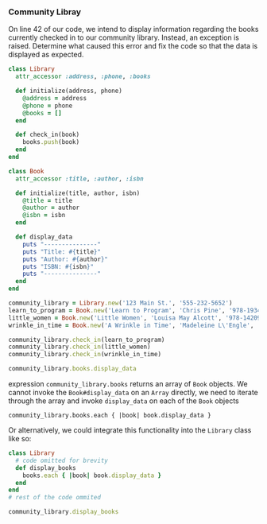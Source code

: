 ### Community Libray

On line 42 of our code, we intend to display information regarding the  books currently checked in to our community library.  Instead, an  exception is raised.  Determine what caused this error and fix the code  so that the data is displayed as expected.

```ruby
class Library
  attr_accessor :address, :phone, :books

  def initialize(address, phone)
    @address = address
    @phone = phone
    @books = []
  end

  def check_in(book)
    books.push(book)
  end
end

class Book
  attr_accessor :title, :author, :isbn

  def initialize(title, author, isbn)
    @title = title
    @author = author
    @isbn = isbn
  end

  def display_data
    puts "---------------"
    puts "Title: #{title}"
    puts "Author: #{author}"
    puts "ISBN: #{isbn}"
    puts "---------------"
  end
end

community_library = Library.new('123 Main St.', '555-232-5652')
learn_to_program = Book.new('Learn to Program', 'Chris Pine', '978-1934356364')
little_women = Book.new('Little Women', 'Louisa May Alcott', '978-1420951080')
wrinkle_in_time = Book.new('A Wrinkle in Time', 'Madeleine L\'Engle', '978-0312367541')

community_library.check_in(learn_to_program)
community_library.check_in(little_women)
community_library.check_in(wrinkle_in_time)

community_library.books.display_data
```

expression `community_library.books` returns an array of `Book` objects. We cannot invoke the `Book#display_data` on an `Array` directly, we need to iterate through the array and invoke `display_data` on each of the `Book` objects

`community_library.books.each { |book| book.display_data }`

Or alternatively, we could integrate this functionality into the `Library` class like so:

```ruby
class Library
  # code omitted for brevity
  def display_books
    books.each { |book| book.display_data }
  end
end
# rest of the code ommited

community_library.display_books
```




